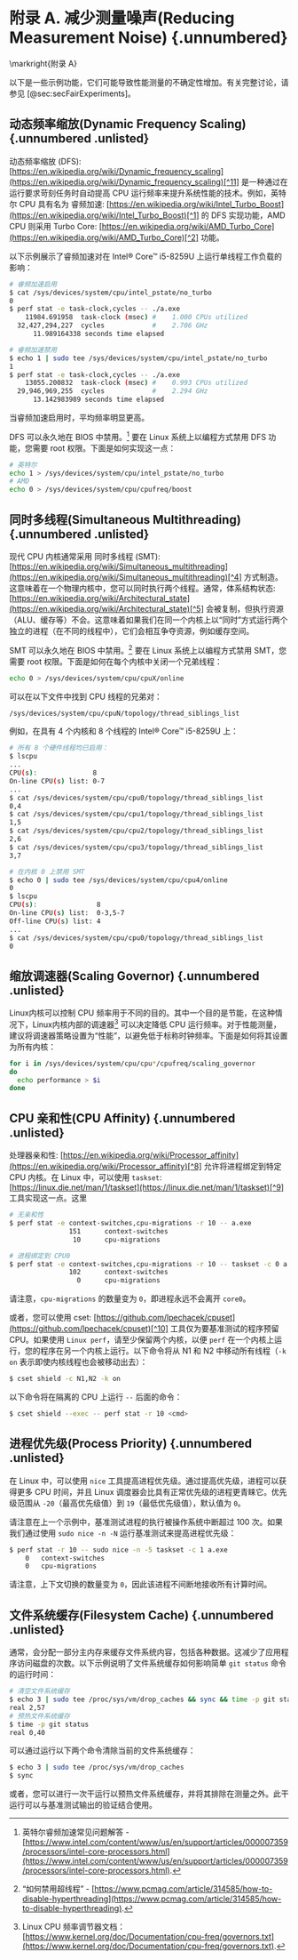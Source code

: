 # 附录 A. 减少测量噪声(Reducing Measurement Noise) {.unnumbered}

\markright{附录 A}

以下是一些示例功能，它们可能导致性能测量的不确定性增加。有关完整讨论，请参见 [@sec:secFairExperiments]。

## 动态频率缩放(Dynamic Frequency Scaling) {.unnumbered .unlisted}

动态频率缩放 (DFS): [https://en.wikipedia.org/wiki/Dynamic_frequency_scaling](https://en.wikipedia.org/wiki/Dynamic_frequency_scaling)[^11] 是一种通过在运行要求苛刻任务时自动提高 CPU 运行频率来提升系统性能的技术。例如，英特尔 CPU 具有名为 睿频加速: [https://en.wikipedia.org/wiki/Intel_Turbo_Boost](https://en.wikipedia.org/wiki/Intel_Turbo_Boost)[^1] 的 DFS 实现功能，AMD CPU 则采用 Turbo Core: [https://en.wikipedia.org/wiki/AMD_Turbo_Core](https://en.wikipedia.org/wiki/AMD_Turbo_Core)[^2] 功能。

以下示例展示了睿频加速对在 Intel® Core™ i5-8259U 上运行单线程工作负载的影响：

```bash
# 睿频加速启用
$ cat /sys/devices/system/cpu/intel_pstate/no_turbo
0
$ perf stat -e task-clock,cycles -- ./a.exe 
    11984.691958  task-clock (msec) #    1.000 CPUs utilized
  32,427,294,227  cycles            #    2.706 GHz
      11.989164338 seconds time elapsed

# 睿频加速禁用
$ echo 1 | sudo tee /sys/devices/system/cpu/intel_pstate/no_turbo
1
$ perf stat -e task-clock,cycles -- ./a.exe 
    13055.200832  task-clock (msec) #    0.993 CPUs utilized
  29,946,969,255  cycles            #    2.294 GHz
      13.142983989 seconds time elapsed
```

当睿频加速启用时，平均频率明显更高。

DFS 可以永久地在 BIOS 中禁用。[^3] 要在 Linux 系统上以编程方式禁用 DFS 功能，您需要 root 权限。下面是如何实现这一点：

```bash
# 英特尔
echo 1 > /sys/devices/system/cpu/intel_pstate/no_turbo
# AMD
echo 0 > /sys/devices/system/cpu/cpufreq/boost
```

## 同时多线程(Simultaneous Multithreading) {.unnumbered .unlisted}

现代 CPU 内核通常采用 同时多线程 (SMT): [https://en.wikipedia.org/wiki/Simultaneous_multithreading](https://en.wikipedia.org/wiki/Simultaneous_multithreading)[^4] 方式制造。这意味着在一个物理内核中，您可以同时执行两个线程。通常，体系结构状态: [https://en.wikipedia.org/wiki/Architectural_state](https://en.wikipedia.org/wiki/Architectural_state)[^5] 会被复制，但执行资源（ALU、缓存等）不会。这意味着如果我们在同一个内核上以“同时”方式运行两个独立的进程（在不同的线程中），它们会相互争夺资源，例如缓存空间。

SMT 可以永久地在 BIOS 中禁用。[^6] 要在 Linux 系统上以编程方式禁用 SMT，您需要 root 权限。下面是如何在每个内核中关闭一个兄弟线程：

```bash
echo 0 > /sys/devices/system/cpu/cpuX/online
```

可以在以下文件中找到 CPU 线程的兄弟对：

```bash
/sys/devices/system/cpu/cpuN/topology/thread_siblings_list
```

例如，在具有 4 个内核和 8 个线程的 Intel® Core™ i5-8259U 上：

```bash
# 所有 8 个硬件线程均已启用：
$ lscpu
...
CPU(s):              8
On-line CPU(s) list: 0-7
...
$ cat /sys/devices/system/cpu/cpu0/topology/thread_siblings_list
0,4
$ cat /sys/devices/system/cpu/cpu1/topology/thread_siblings_list
1,5
$ cat /sys/devices/system/cpu/cpu2/topology/thread_siblings_list
2,6
$ cat /sys/devices/system/cpu/cpu3/topology/thread_siblings_list
3,7

# 在内核 0 上禁用 SMT
$ echo 0 | sudo tee /sys/devices/system/cpu/cpu4/online
0
$ lscpu
CPU(s):               8
On-line CPU(s) list:  0-3,5-7
Off-line CPU(s) list: 4
...
$ cat /sys/devices/system/cpu/cpu0/topology/thread_siblings_list
0
```

## 缩放调速器(Scaling Governor) {.unnumbered .unlisted}

Linux内核可以控制 CPU 频率用于不同的目的。其中一个目的是节能，在这种情况下，Linux内核内部的调速器[^7] 可以决定降低 CPU 运行频率。对于性能测量，建议将调速器策略设置为“性能”，以避免低于标称时钟频率。下面是如何将其设置为所有内核：

```bash
for i in /sys/devices/system/cpu/cpu*/cpufreq/scaling_governor
do
  echo performance > $i
done
```

## CPU 亲和性(CPU Affinity) {.unnumbered .unlisted}

处理器亲和性: [https://en.wikipedia.org/wiki/Processor_affinity](https://en.wikipedia.org/wiki/Processor_affinity)[^8] 允许将进程绑定到特定 CPU 内核。在 Linux 中，可以使用 `taskset`: [https://linux.die.net/man/1/taskset](https://linux.die.net/man/1/taskset)[^9] 工具实现这一点。这里 

```bash
# 无亲和性
$ perf stat -e context-switches,cpu-migrations -r 10 -- a.exe
               151      context-switches
                10      cpu-migrations

# 进程绑定到 CPU0
$ perf stat -e context-switches,cpu-migrations -r 10 -- taskset -c 0 a.exe 
               102      context-switches
                 0      cpu-migrations
```
请注意，`cpu-migrations` 的数量变为 `0`，即进程永远不会离开 `core0`。

或者，您可以使用 cset: [https://github.com/lpechacek/cpuset](https://github.com/lpechacek/cpuset)[^10] 工具仅为要基准测试的程序预留 CPU。如果使用 `Linux perf`，请至少保留两个内核，以便 `perf` 在一个内核上运行，您的程序在另一个内核上运行。以下命令将从 N1 和 N2 中移动所有线程（`-k on` 表示即使内核线程也会被移动出去）：

```bash
$ cset shield -c N1,N2 -k on
```

以下命令将在隔离的 CPU 上运行 `--` 后面的命令：
```bash
$ cset shield --exec -- perf stat -r 10 <cmd>
```

## 进程优先级(Process Priority) {.unnumbered .unlisted}

在 Linux 中，可以使用 `nice` 工具提高进程优先级。通过提高优先级，进程可以获得更多 CPU 时间，并且 Linux 调度器会比具有正常优先级的进程更青睐它。优先级范围从 `-20`（最高优先级值）到 `19`（最低优先级值），默认值为 `0`。

请注意在上一个示例中，基准测试进程的执行被操作系统中断超过 100 次。如果我们通过使用 `sudo nice -n -N` 运行基准测试来提高进程优先级：
```bash
$ perf stat -r 10 -- sudo nice -n -5 taskset -c 1 a.exe
    0   context-switches
    0   cpu-migrations
```
请注意，上下文切换的数量变为 `0`，因此该进程不间断地接收所有计算时间。

## 文件系统缓存(Filesystem Cache) {.unnumbered .unlisted}

通常，会分配一部分主内存来缓存文件系统内容，包括各种数据。这减少了应用程序访问磁盘的次数。以下示例说明了文件系统缓存如何影响简单 `git status` 命令的运行时间：

```bash
# 清空文件系统缓存
$ echo 3 | sudo tee /proc/sys/vm/drop_caches && sync && time -p git status
real 2,57
# 预热文件系统缓存
$ time -p git status
real 0,40
```

可以通过运行以下两个命令清除当前的文件系统缓存：

```bash
$ echo 3 | sudo tee /proc/sys/vm/drop_caches
$ sync
```

或者，您可以进行一次干运行以预热文件系统缓存，并将其排除在测量之外。此干运行可以与基准测试输出的验证结合使用。

[^1]: 英特尔睿频加速 - [https://en.wikipedia.org/wiki/Intel_Turbo_Boost](https://en.wikipedia.org/wiki/Intel_Turbo_Boost).
[^2]: AMD Turbo Core - [https://en.wikipedia.org/wiki/AMD_Turbo_Core](https://en.wikipedia.org/wiki/AMD_Turbo_Core).
[^3]: 英特尔睿频加速常见问题解答 - [https://www.intel.com/content/www/us/en/support/articles/000007359/processors/intel-core-processors.html](https://www.intel.com/content/www/us/en/support/articles/000007359/processors/intel-core-processors.html).
[^4]: SMT - [https://en.wikipedia.org/wiki/Simultaneous_multithreading](https://en.wikipedia.org/wiki/Simultaneous_multithreading).
[^5]: 体系结构状态 - [https://en.wikipedia.org/wiki/Architectural_state](https://en.wikipedia.org/wiki/Architectural_state).
[^6]: “如何禁用超线程” - [https://www.pcmag.com/article/314585/how-to-disable-hyperthreading](https://www.pcmag.com/article/314585/how-to-disable-hyperthreading).
[^7]: Linux CPU 频率调节器文档：[https://www.kernel.org/doc/Documentation/cpu-freq/governors.txt](https://www.kernel.org/doc/Documentation/cpu-freq/governors.txt).
[^8]: 处理器关联性 - [https://en.wikipedia.org/wiki/Processor_affinity](https://en.wikipedia.org/wiki/Processor_affinity).
[^9]: `taskset` 手册 - [https://linux.die.net/man/1/taskset](https://linux.die.net/man/1/taskset).
[^10]: `cpuset` 手册 - [https://github.com/lpechacek/cpuset](https://github.com/lpechacek/cpuset).
[^11]: 动态频率缩放 - [https://en.wikipedia.org/wiki/Dynamic_frequency_scaling](https://en.wikipedia.org/wiki/Dynamic_frequency_scaling).
